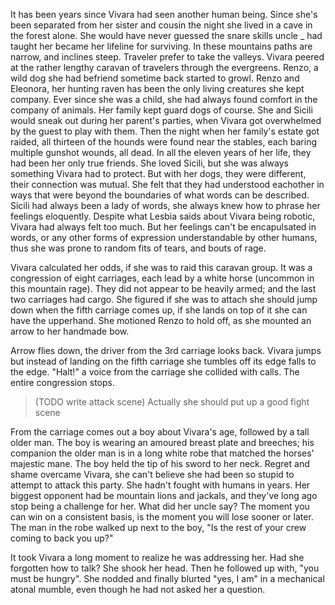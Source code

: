 It has been years since Vivara had seen another human being. Since she's been separated from her sister and cousin the night she lived in a cave in the forest alone. She would have never guessed the snare skills uncle _ had taught her became her lifeline for surviving. In these mountains paths are narrow, and inclines steep. Traveler prefer to take the valleys. Vivara peered at the rather lengthy caravan of travelers through the evergreens. Renzo, a wild dog she had befriend sometime back started to growl. Renzo and Eleonora, her hunting raven has been the only living creatures she kept company. Ever since she was a child, she had always found comfort in the company of animals. Her family kept guard dogs of course. She and Sicili would sneak out during her parent's parties, when Vivara got overwhelmed by the guest to play with them. Then the night when her family's estate got raided, all thirteen of the hounds were found near the stables, each baring multiple gunshot wounds, all dead. In all the eleven years of her life, they had been her only true friends. She loved Sicili, but she was always something Vivara had to protect. But with her dogs, they were different, their connection was mutual. She felt that they had understood eachother in ways that were beyond the boundaries of what words can be described. Sicili had always been a lady of words, she always knew how to phrase her feelings eloquently. Despite what Lesbia saids about Vivara being robotic, Vivara had always felt too much. But her feelings can't be encapulsated in words, or any other forms of expression understandable by other humans, thus she was prone to random fits of tears, and bouts of rage.

 Vivara calculated her odds, if she was to raid this caravan group. It was a congression of eight carriages, each lead by a white horse (uncommon in this mountain rage). They did not appear to be heavily armed; and the last two carriages had cargo. She figured if she was to attach she should jump down when the fifth carriage comes up, if she lands on top of it she can have the upperhand. She motioned Renzo to hold off, as she mounted an arrow to her handmade bow.

 Arrow flies down, the driver from the 3rd carriage looks back. Vivara jumps but instead of landing on the fifth carriage she tumbles off its edge falls to the edge. "Halt!" a voice from the carriage she collided with calls. The entire congression stops.

 > (TODO write attack scene) Actually she should put up a good fight scene

 From the carriage comes out a boy about Vivara's age, followed by a tall older man. The boy is wearing an amoured breast plate and breeches; his companion the older man is in a long white robe that matched the horses' majestic mane.
 The boy held the tip of his sword to her neck. Regret and shame overcame Vivara, she can't believe she had been so stupid to attempt to attack this party. She hadn't fought with humans in years. Her biggest opponent had be mountain lions and jackals, and they've long ago stop being a challenge for her. What did her uncle say? The moment you can win on a consistent basis, is the moment you will lose sooner or later.
 The man in the robe walked up next to the boy, "Is the rest of your crew coming to back you up?"

 It took Vivara a long moment to realize he was addressing her. Had she forgotten how to talk? She shook her head.
 Then he followed up with, "you must be hungry". She nodded and finally blurted "yes, I am" in a mechanical atonal mumble, even though he had not asked her a question.
